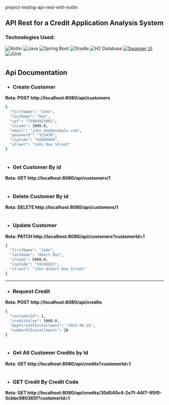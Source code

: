 project-testing-api-rest-with-kotlin
## API Rest for a Credit Application Analysis System

### Technologies Used:
![Kotlin](https://img.shields.io/badge/kotlin-%230095D5.svg?style=plastic&logo=kotlin&logoColor=white)
![Java](https://img.shields.io/badge/Java-%23ED8B00.svg?style=plastic&logo=java&logoColor=white)
![Spring Boot](https://img.shields.io/badge/Spring%20Boot-%236DB33F.svg?style=plastic&logo=spring-boot)
![Gradle](https://img.shields.io/badge/gradle-%2302303A.svg?style=plastic&logo=gradle&logoColor=white)
![H2 Database](https://img.shields.io/badge/H2%20Database-gray?style=plastic&logo=h2&logoColor=white)
[![Swagger UI](https://img.shields.io/badge/Swagger%20UI-%2385EA2D.svg?style=plastic&logo=swagger&logoColor=white)](https://link-para-o-seu-swagger-ui)
![JUnit](https://img.shields.io/badge/JUnit-%23525DCB.svg?style=plastic&logo=junit5&logoColor=white)

#

## Api Documentation

* ### Create Customer

**Rota: POST http://localhost:8080/api/customers**
```bash
{
  "firstName": "John",
  "lastName": "Doe",
  "cpf": "75984921901",
  "income": 3000.0,
  "email": "john_doe@example.com",
  "password": "123456",
  "zipCode": "02469060",
  "street": "John Doe Street"
}
```

#

* ### Get Customer By id

**Rota: GET http://localhost:8080/api/customers/1**

#

* ### Delete Customer By id

**Rota: DELETE http://localhost:8080/api/customers/1**

#

* ### Update Customer

**Rota: PATCH http://localhost:8080/api/customers?customerId=1**
```bash
{
  "firstName": "John",
  "lastName": "Abert Doe",
  "income": 5000.0,
  "zipCode": "59104025",
  "street": "John Albert Doe Street"
}
```

---

* ### Request Credit

**Rota: POST http://localhost:8080/api/credits**
```bash
{
  "customerId": 1,
  "creditValue": 1000.0,
  "dayFirstOfInstallment": "2023-06-25",
  "numberOfInstallments": 20
}
```

#

* ### Get All Customer Credits by Id

**Rota: GET http://localhost:8080/api/credits?customerId=1**

#

* ### GET Credit By Credit Code

**Rota: GET http://localhost:8080/api/credits/30d540c4-2e7f-44f7-95f0-0cbbc980365f?customerId=1**

